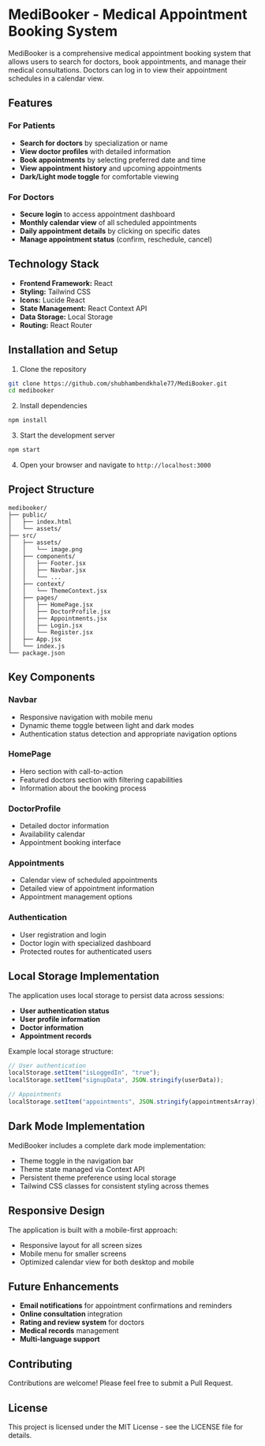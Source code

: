 # MediBooker - Medical Appointment Booking System

MediBooker is a comprehensive medical appointment booking system that allows users to search for doctors, book appointments, and manage their medical consultations. Doctors can log in to view their appointment schedules in a calendar view.


## Features

### For Patients
- **Search for doctors** by specialization or name
- **View doctor profiles** with detailed information
- **Book appointments** by selecting preferred date and time
- **View appointment history** and upcoming appointments
- **Dark/Light mode toggle** for comfortable viewing

### For Doctors
- **Secure login** to access appointment dashboard
- **Monthly calendar view** of all scheduled appointments
- **Daily appointment details** by clicking on specific dates
- **Manage appointment status** (confirm, reschedule, cancel)

## Technology Stack

- **Frontend Framework:** React
- **Styling:** Tailwind CSS
- **Icons:** Lucide React
- **State Management:** React Context API
- **Data Storage:** Local Storage
- **Routing:** React Router

## Installation and Setup

1. Clone the repository
```bash
git clone https://github.com/shubhambendkhale77/MediBooker.git
cd medibooker
```

2. Install dependencies
```bash
npm install
```

3. Start the development server
```bash
npm start
```

4. Open your browser and navigate to `http://localhost:3000`

## Project Structure

```
medibooker/
├── public/
│   ├── index.html
│   └── assets/
├── src/
│   ├── assets/
│   │   └── image.png
│   ├── components/
│   │   ├── Footer.jsx
│   │   ├── Navbar.jsx
│   │   └── ...
│   ├── context/
│   │   └── ThemeContext.jsx
│   ├── pages/
│   │   ├── HomePage.jsx
│   │   ├── DoctorProfile.jsx
│   │   ├── Appointments.jsx
│   │   ├── Login.jsx
│   │   └── Register.jsx
│   ├── App.jsx
│   └── index.js
└── package.json
```

## Key Components

### Navbar
- Responsive navigation with mobile menu
- Dynamic theme toggle between light and dark modes
- Authentication status detection and appropriate navigation options

### HomePage
- Hero section with call-to-action
- Featured doctors section with filtering capabilities
- Information about the booking process

### DoctorProfile
- Detailed doctor information
- Availability calendar
- Appointment booking interface

### Appointments
- Calendar view of scheduled appointments
- Detailed view of appointment information
- Appointment management options

### Authentication
- User registration and login
- Doctor login with specialized dashboard
- Protected routes for authenticated users

## Local Storage Implementation

The application uses local storage to persist data across sessions:

- **User authentication status**
- **User profile information**
- **Doctor information**
- **Appointment records**

Example local storage structure:
```javascript
// User authentication
localStorage.setItem("isLoggedIn", "true");
localStorage.setItem("signupData", JSON.stringify(userData));

// Appointments
localStorage.setItem("appointments", JSON.stringify(appointmentsArray));
```

## Dark Mode Implementation

MediBooker includes a complete dark mode implementation:
- Theme toggle in the navigation bar
- Theme state managed via Context API
- Persistent theme preference using local storage
- Tailwind CSS classes for consistent styling across themes

## Responsive Design

The application is built with a mobile-first approach:
- Responsive layout for all screen sizes
- Mobile menu for smaller screens
- Optimized calendar view for both desktop and mobile

## Future Enhancements

- **Email notifications** for appointment confirmations and reminders
- **Online consultation** integration
- **Rating and review system** for doctors
- **Medical records** management
- **Multi-language support**

## Contributing

Contributions are welcome! Please feel free to submit a Pull Request.

## License

This project is licensed under the MIT License - see the LICENSE file for details.